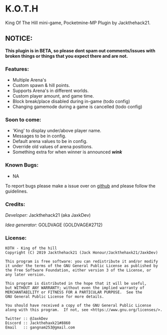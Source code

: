 # K.O.T.H
King Of The Hill mini-game, Pocketmine-MP Plugin by Jackthehack21.

## NOTICE:
 **This plugin is in BETA, so please dont spam out comments/issues with broken things or things that you expect there and are not.**
 

### Features:
 - Multiple Arena's
 - Custom spawn & hill points.
 - Supports Arena's in different worlds.
 - Custom player amount, and game time.
 - Block break/place disabled during in-game (todo config)
 - Changing gamemode during a game is cancelled (todo config)
 
### Soon to come:
 - 'King' to display under/above player name.
 - Messages to be in config.
 - Default arena values to be in config.
 - Override old values of arena positions.
 - Something extra for when winner is announced ***wink***

### Known Bugs:
 - NA

To report bugs please make a issue over on [github](https://github.com/jackthehack21/koth/issues/new) and please follow the guidelines.

### Credits:
_Developer:_ Jackthehack21 (aka JaxkDev)

*Idea generator:* GOLDVAGE (GOLDVAGE#2712)


### License:
    KOTH - King of the hill
    Copyright (C) 2019 Jackthehack21 (Jack Honour/Jackthehaxk21/JaxkDev)
    
    This program is free software: you can redistribute it and/or modify
    it under the terms of the GNU General Public License as published by
    the Free Software Foundation, either version 3 of the License, or
    any later version.
    
    This program is distributed in the hope that it will be useful,
    but WITHOUT ANY WARRANTY; without even the implied warranty of
    MERCHANTABILITY or FITNESS FOR A PARTICULAR PURPOSE.  See the
    GNU General Public License for more details.
    
    You should have received a copy of the GNU General Public License
    along with this program.  If not, see <https://www.gnu.org/licenses/>.
    
    Twitter :: @JaxkDev
    Discord :: Jackthehaxk21#8860
    Email   :: gangnam253@gmail.com